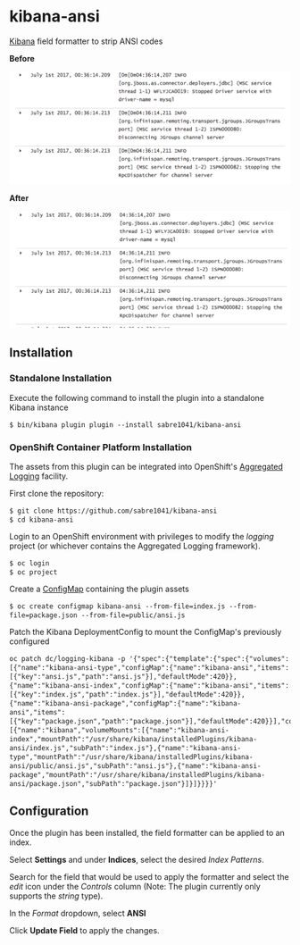 kibana-ansi
============

[Kibana](https://www.elastic.co/products/kibana) field formatter to strip ANSI codes

**Before**

![](images/ansi_plugin-before.png "Before Plugin")

**After**

![](images/ansi_plugin-after.png "Plugin Applied")

## Installation

### Standalone Installation

Execute the following command to install the plugin into a standalone Kibana instance

```
$ bin/kibana plugin plugin --install sabre1041/kibana-ansi
```

### OpenShift Container Platform Installation

The assets from this plugin can be integrated into OpenShift's [Aggregated Logging](https://docs.openshift.com/container-platform/latest/install_config/aggregate_logging.html) facility.

First clone the repository:

```
$ git clone https://github.com/sabre1041/kibana-ansi
$ cd kibana-ansi
```

Login to an OpenShift environment with privileges to modify the _logging_ project (or whichever contains the Aggregated Logging framework).

```
$ oc login
$ oc project
```

Create a [ConfigMap](https://docs.openshift.com/container-platform/latest/dev_guide/configmaps.html) containing the plugin assets

```
$ oc create configmap kibana-ansi --from-file=index.js --from-file=package.json --from-file=public/ansi.js
```

Patch the Kibana DeploymentConfig to mount the ConfigMap's previously configured

```
oc patch dc/logging-kibana -p '{"spec":{"template":{"spec":{"volumes":[{"name":"kibana-ansi-type","configMap":{"name":"kibana-ansi","items":[{"key":"ansi.js","path":"ansi.js"}],"defaultMode":420}},{"name":"kibana-ansi-index","configMap":{"name":"kibana-ansi","items":[{"key":"index.js","path":"index.js"}],"defaultMode":420}},{"name":"kibana-ansi-package","configMap":{"name":"kibana-ansi","items":[{"key":"package.json","path":"package.json"}],"defaultMode":420}}],"containers":[{"name":"kibana","volumeMounts":[{"name":"kibana-ansi-index","mountPath":"/usr/share/kibana/installedPlugins/kibana-ansi/index.js","subPath":"index.js"},{"name":"kibana-ansi-type","mountPath":"/usr/share/kibana/installedPlugins/kibana-ansi/public/ansi.js","subPath":"ansi.js"},{"name":"kibana-ansi-package","mountPath":"/usr/share/kibana/installedPlugins/kibana-ansi/package.json","subPath":"package.json"}]}]}}}}'
```

## Configuration

Once the plugin has been installed, the field formatter can be applied to an index.

Select **Settings** and under **Indices**, select the desired *Index Patterns*. 

Search for the field that would be used to apply the formatter and select the *edit* icon under the *Controls* column (Note: The plugin currently only supports the *string* type).

In the *Format* dropdown, select **ANSI**

Click **Update Field** to apply the changes. 

  
